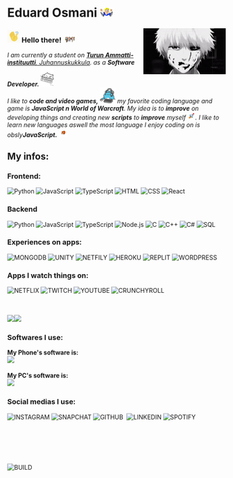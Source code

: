 # Eduard Osmani&nbsp;<img src="https://github.com/Eduuxx/eduuxx/blob/main/Assets/dancin.gif" width="30px">

<img align="right" alt="PC GIF" src="https://github.com/Eduuxx/eduuxx/blob/main/Assets/kaneki.gif" width="190" />

### <img src="https://github.com/Eduuxx/eduuxx/blob/main/Assets/wave.gif" width="29px"> **Hello there!** &nbsp;<img src="https://github.com/Eduuxx/eduuxx/blob/main/Assets/people.gif" width="24px">
<p>
  <em>
    I am currently a student on <a href="https://www.turkuai.fi/"> <b>Turun Ammatti-instituutti</b>, Juhannuskukkula</a>.  
    as a <b>Software Developer.</b> <img src="https://github.com/Eduuxx/eduuxx/blob/main/Assets/typing.gif" width="30px"><br> I like to <b>code and video games,</b>&nbsp;<img src="https://github.com/Eduuxx/eduuxx/blob/main/Assets/gaming.gif" width="36px">  my favorite coding language and game is <b>JavaScript n World of Warcraft</b>.
    My idea is to <b>improve</b> on developing things and creating new <b>scripts</b> to 
    <b>improve</b> myself <img src="https://github.com/Eduuxx/eduuxx/blob/main/Assets/skyrocket.gif" width="18px">. I like to learn new languages aswell 
    the most language I enjoy coding on is obsly<b>JavaScript.</b> <img src="https://github.com/Eduuxx/eduuxx/blob/main/Assets/end.gif" width="20px">
  </em>  
</p>

## My infos:
### Frontend:

![Python](https://img.shields.io/badge/Python-14354C?style=for-the-badge&logo=python&logoColor=white)
![JavaScript](https://img.shields.io/badge/JavaScript-F7DF1E?style=for-the-badge&logo=javascript&logoColor=black)
![TypeScript](https://img.shields.io/badge/TypeScript-007ACC?style=for-the-badge&logo=typescript&logoColor=white)
![HTML](https://img.shields.io/badge/HTML5-E34F26?style=for-the-badge&logo=html5&logoColor=white)
![CSS](	https://img.shields.io/badge/CSS3-1572B6?style=for-the-badge&logo=css3&logoColor=white)
![React](https://img.shields.io/badge/React-20232A?style=for-the-badge&logo=react&logoColor=61DAFB)

### Backend

![Python](https://img.shields.io/badge/Python-14354C?style=for-the-badge&logo=python&logoColor=white)
![JavaScript](https://img.shields.io/badge/JavaScript-F7DF1E?style=for-the-badge&logo=javascript&logoColor=black)
![TypeScript](https://img.shields.io/badge/TypeScript-007ACC?style=for-the-badge&logo=typescript&logoColor=white)
![Node.js](https://img.shields.io/badge/Node.js-43853D?style=for-the-badge&logo=node.js&logoColor=white)
![C](https://img.shields.io/badge/C-00599C?style=for-the-badge&logo=c&logoColor=white)
![C++](https://img.shields.io/badge/C%2B%2B-00599C?style=for-the-badge&logo=c%2B%2B&logoColor=white)
![C#](https://img.shields.io/badge/C%23-239120?style=for-the-badge&logo=c-sharp&logoColor=white)
![SQL](https://img.shields.io/badge/MySQL-00000F?style=for-the-badge&logo=mysql&logoColor=white)


### Experiences on apps:
![MONGODB](	https://img.shields.io/badge/MongoDB-4EA94B?style=for-the-badge&logo=mongodb&logoColor=white)
![UNITY](https://img.shields.io/badge/Unity-100000?style=for-the-badge&logo=unity&logoColor=white)
![NETFILY](https://img.shields.io/badge/Netlify-00C7B7?style=for-the-badge&logo=netlify&logoColor=white)
![HEROKU](https://img.shields.io/badge/Heroku-430098?style=for-the-badge&logo=heroku&logoColor=white)
![REPLIT](https://img.shields.io/badge/replit-667881?style=for-the-badge&logo=replit&logoColor=white)
![WORDPRESS](https://img.shields.io/badge/Wordpress-21759B?style=for-the-badge&logo=wordpress&logoColor=white)

### Apps I watch things on:
![NETFLIX](https://img.shields.io/badge/Netflix-E50914?style=for-the-badge&logo=netflix&logoColor=white)
![TWITCH](https://img.shields.io/badge/Twitch-9146FF?style=for-the-badge&logo=twitch&logoColor=white)
![YOUTUBE](https://img.shields.io/badge/YouTube-FF0000?style=for-the-badge&logo=youtube&logoColor=white)
![CRUNCHYROLL](https://img.shields.io/badge/Crunchyroll-F47521?style=for-the-badge&logo=crunchyroll&logoColor=white)
<br><br><br>

<a href=""><img height="137px" src="https://github-readme-stats.vercel.app/api?username=eduuxx&amp;show_icons=true&amp;title_color=fff&amp;icon_color=79ff97&amp;text_color=9f9f9f&amp;bg_color=151515" /><!-- wi*quL3fcV --><img height="137px" src="https://github-readme-stats.vercel.app/api/top-langs/?username=eduuxx&hide=html&hide_title=true&hide_border=true&layout=compact&langs_count=6&exclude_repo=comp426,Redventures-Movie-Quotes&text_color=9f9f9f&icon_color=151515&bg_color=151515&theme=graywhite" /></a>

### Softwares I use:
<b>My Phone's software is:</b> <br> ![](https://img.shields.io/badge/iOS-000000?style=for-the-badge&logo=ios&logoColor=white)
<br><br>
<b>My PC's software is:</b> <br> ![](https://img.shields.io/badge/Windows-0078D6?style=for-the-badge&logo=windows&logoColor=white)

### Social medias I use:
![INSTAGRAM](https://img.shields.io/badge/Instagram-E4405F?style=for-the-badge&logo=instagram&logoColor=white)
![SNAPCHAT](https://img.shields.io/badge/Snapchat-FFFC00?style=for-the-badge&logo=snapchat&logoColor=white)
![GITHUB](https://img.shields.io/badge/GitHub-100000?style=for-the-badge&logo=github&logoColor=white)
![]()
![LINKEDIN](https://img.shields.io/badge/LinkedIn-0077B5?style=for-the-badge&logo=linkedin&logoColor=white)
![SPOTIFY](https://img.shields.io/badge/Spotify-1ED760?&style=for-the-badge&logo=spotify&logoColor=white)


<br><br><br><br><br>
![BUILD](http://ForTheBadge.com/images/badges/built-by-developers.svg)
